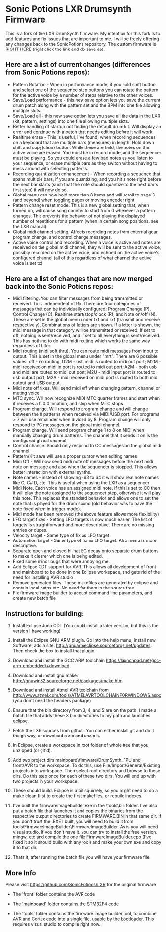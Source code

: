 Sonic Potions LXR Drumsynth Firmware
====================================

This is a fork of the LXR DrumSynth firmware. My intention for this fork is to add features and fix issues
that are important to me. I will be freely offering any changes back to the SonicPotions repository.
The custom firmware is <a href="https://github.com/rudeog/LXR/raw/master/firmware%20image/FIRMWARE.BIN">RIGHT HERE</a> (right click the link and do save as).

Here are a list of current changes (differences from Sonic Potions repos):
--------------------------------------------------------------------------
- Pattern Rotation - When in performance mode, if you hold shift button and select one of the sequence step buttons you can rotate the pattern for the active voice by a number of steps relative to the other voices.
- Save/Load performance - this new save option lets you save the current drum patch along with the pattern set and the BPM into one file allowing multiple slots.
- Save/Load all - this new save option lets you save all the data in the LXR (kit, pattern, settings) into one file allowing multiple slots.
- Better handling of startup not finding the default drum kit. Will display an error and continue with a patch that needs editing before it will work.
- Realtime erase - This is useful, I've found, when recording sequences on a keyboard that are multiple bars (measures) in length. Hold down shift and copy(clear) button. While these are held, the notes on the active voice are erased. You must be in record mode, and the sequencer must be playing. So you could erase a few bad notes as you listen to your sequence, or erase multiple bars as they switch without having to mess around with selecting patterns.
- Recording quantization enhancement - When recording a sequence that spans multiple bars, if you are quantizing, and you hit a note right before the next bar starts (such that the note should quantize to the next bar's first step) it will now do so.
- Global menu can now hold more than 8 items and will scroll to page 3 (and beyond) when toggling pages or moving encoder right
- Pattern change reset mode. This is a new global setting that, when turned on, will cause song counter to start from 0 whenever a pattern changes. This prevents the behavior of not playing the displayed number of repetitions for a pattern (when in certain song positions. see the LXR manual). 
- Global midi channel setting. Affects recording notes from external gear, program change, and control change messages.
- Active voice control and recording. When a voice is active and notes are received on the global midi channel, they will be sent to the active voice, possibly recorded on the active voice, and echoed on the active voice's configured channel (all of this regardless of what channel the active voice is set to)

Here are a list of changes that are now merged back into the Sonic Potions repos:
---------------------------------------------------------------------------------
- Midi filtering. You can filter messages from being transmitted or received. Tx is independent of Rx. There are four categories of messages that can be individually configured: Program Change (P), Control Change (C), Realtime start/stop/clock (R), and Note on/off (N). These are set in the global menu under txf and rxf (transmit and receive respectively). Combinations of letters are shown. If a letter is shown, the midi message in that category will be transmitted or received. If set to off, nothing is sent/received, and if set to all everything is sent/received. This has nothing to do with midi routing which works the same way regardless of filter.
- Midi routing (midi soft thru). You can route midi messages from input to output. This is set in the global menu under "mrt". There are 6 possible values: off - no routing, U2M - usb midi is routed to midi out port; M2M - midi received on midi in port is routed to midi out port; A2M - both usb and midi are routed to midi out port; M2U - midi input port is routed to usb output port; M2A - midi received on midi port is routed to both midi output and USB output.
- Midi note off fixes. Will send midi off when changing pattern, channel or muting voice
- MTC sync. Will now recognize MIDI MTC quarter frames and start when it receives a 0:0:0 location, and stop when MTC stops
- Program change. Will respond to program change and will change between the 8 patterns when received via MIDI/USB port. For programs > 7 will use remainder when divided by 8. Program change will only respond to PC messages on the global midi channel.
- Program change. Will send program change 1 to 8 on MIDI when manually changing drum patterns. The channel that it sends it on is the configured global channel
- Control change. Should only respond to CC messages on the global midi channel.
- Pattern/Kit save will use a proper cursor when editing names
- Midi Off - Will now send midi note off messages before the next midi note on message and also when
  the sequencer is stopped. This allows better interaction with external synths.
- Note names - instead of showing -63 to 64 it will show real note names like C, C# D, etc. This is useful when using the LXR as a sequencer
- Midi Note. Each voice has an assigned midi note. If this is set to C0 then it will play the note assigned to the sequencer step, otherwise it will play this note. This replaces the standard behavior and allows one to set the note that is played for the drum sound (old behavior was to have the note fixed when in trigger mode).
- Midi mode has been removed (the above feature allows more flexibility)
- LFO target fixes - Setting LFO targets is now much easier. The list of targets is straightforward and more descriptive. There are no missing entries or dupes.
- Velocity target - Same type of fix as LFO target
- Automation target - Same type of fix as LFO target. Also menu is more descriptive.
- Separate open and closed hi-hat EG decay onto separate drum buttons to make it clearer which one is being edited.
- Fixed some minor bugs that were annoying me.
- Add Eclipse CDT support for AVR. This allows all development of front and mainboard to be done in one 
  Eclipse workspace, and gets rid of the need for installing AVR studio
- Remove generated files. These makefiles are generated by eclipse and contain local paths etc. No need
  for them in the source tree.
- Fix firmware image builder to accept command line parameters, and create new batch file


Instructions for building:
--------------------------

1.  Install Eclipse Juno CDT (You could install a later version, but this is the version I have working)

2.  Install the Eclipse GNU ARM plugin. Go into the help menu, Install new Software, add a site: http://gnuarmeclipse.sourceforge.net/updates. Then check the box to install that plugin.

3.  Download and install the GCC ARM toolchain https://launchpad.net/gcc-arm-embedded/+download

4.  Download and install gnu make: http://gnuwin32.sourceforge.net/packages/make.htm

5.  Download and install Atmel AVR toolchain from http://www.atmel.com/tools/ATMELAVRTOOLCHAINFORWINDOWS.aspx (you don't need the headers package)

6.  Ensure that the bin directory from 3, 4, and 5 are on the path. I made a batch file that adds these 3 bin directories to my path and launches eclipse.

7.  Fetch the LXR sources from github. You can either install git and do it the git way, or download a zip and unzip it.

8.  In Eclipse, create a workspace in root folder of whole tree that you unzipped (or git'd).

9.  Add two project dirs mainboard\firmware\DrumSynth_FPU and front\AVR to the workspace. To do this, use File/Import/General/Existing projects into workspace. Then select root directory and browse to these dirs. Do this step once for each of these two dirs. You will end up with two projects in your workspace.

10.  These should build. Eclipse is a bit squirrely, so you might need to do a make clean first to create the first makefiles, or rebuild indexes.

11.  I've built the firmwareimagebuilder.exe in the \tools\bin folder. I've also put a batch file that launches it and copies the binaries from the respective output directories to create FIRMWARE.BIN in that same dir. If you don't trust the .EXE I built, you will need to build it from tools\FirmwareImageBuilder\FirmwareImageBuilder. As is you will need visual studio. If you don't have it, you can try to install the free version, mingw, etc and compile the one file FirmwareImageBuilder.cpp (I've fixed it so it should build with any tool) and make your own exe and copy it to that dir.

12.  Thats it, after running the batch file you will have your firmware file. 

More Info
---------

Please visit https://github.com/SonicPotions/LXR for the original firmware

- The 'front' folder contains the AVR code

- The 'mainboard' folder contains the STM32F4 code

- The 'tools' folder contains the firmware image builder tool, to combine AVR 
  and Cortex code into a single file, usable by the bootloader. This requires visual studio to compile right now.
